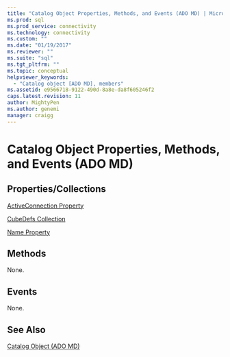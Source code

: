 ```yaml
---
title: "Catalog Object Properties, Methods, and Events (ADO MD) | Microsoft Docs"
ms.prod: sql
ms.prod_service: connectivity
ms.technology: connectivity
ms.custom: ""
ms.date: "01/19/2017"
ms.reviewer: ""
ms.suite: "sql"
ms.tgt_pltfrm: ""
ms.topic: conceptual
helpviewer_keywords: 
  - "Catalog object [ADO MD], members"
ms.assetid: e9566718-9122-490d-8a8e-da8f605246f2
caps.latest.revision: 11
author: MightyPen
ms.author: genemi
manager: craigg
---
```

# Catalog Object Properties, Methods, and Events (ADO MD)
## Properties/Collections  
 [ActiveConnection Property](../../../ado/reference/ado-md-api/activeconnection-property-ado-md.md)  
  
 [CubeDefs Collection](../../../ado/reference/ado-md-api/cubedefs-collection-ado-md.md)  
  
 [Name Property](../../../ado/reference/ado-md-api/name-property-ado-md.md)  
  
## Methods  
 None.  
  
## Events  
 None.  
  
## See Also  
 [Catalog Object (ADO MD)](../../../ado/reference/ado-md-api/catalog-object-ado-md.md)

